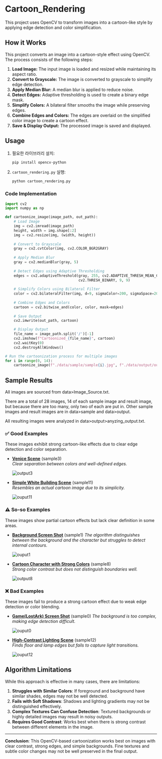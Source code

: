 # Cartoon_Rendering

This project uses OpenCV to transform images into a cartoon-like style by applying edge detection and color simplification.

## How it Works

This project converts an image into a cartoon-style effect using OpenCV. The process consists of the following steps:

1. **Load Image:** The input image is loaded and resized while maintaining its aspect ratio.
2. **Convert to Grayscale:** The image is converted to grayscale to simplify edge detection.
3. **Apply Median Blur:** A median blur is applied to reduce noise.
4. **Detect Edges:** Adaptive thresholding is used to create a binary edge mask.
5. **Simplify Colors:** A bilateral filter smooths the image while preserving edges.
6. **Combine Edges and Colors:** The edges are overlaid on the simplified color image to create a cartoon effect.
7. **Save & Display Output:** The processed image is saved and displayed.

## Usage

1. 필요한 라이브러리 설치:
   ```bash
   pip install opencv-python
   ```
2. `cartoon_rendering.py` 실행:
   ```bash
   python cartoon_rendering.py
   ```

### Code Implementation

```python
import cv2
import numpy as np

def cartoonize_image(image_path, out_path):
    # Load Image
    img = cv2.imread(image_path)
    height, width = img.shape[:2]
    img = cv2.resize(img, (width, height))
    
    # Convert to Grayscale
    gray = cv2.cvtColor(img, cv2.COLOR_BGR2GRAY)
    
    # Apply Median Blur
    gray = cv2.medianBlur(gray, 5)
    
    # Detect Edges using Adaptive Thresholding
    edges = cv2.adaptiveThreshold(gray, 255, cv2.ADAPTIVE_THRESH_MEAN_C, 
                                  cv2.THRESH_BINARY, 9, 9)
    
    # Simplify Colors using Bilateral Filter
    color = cv2.bilateralFilter(img, d=9, sigmaColor=200, sigmaSpace=200)
    
    # Combine Edges and Colors
    cartoon = cv2.bitwise_and(color, color, mask=edges)
    
    # Save Output
    cv2.imwrite(out_path, cartoon)

    # Display Output
    file_name = image_path.split('/')[-1]
    cv2.imshow(f"Cartoonized_{file_name}", cartoon)
    cv2.waitKey(0)
    cv2.destroyAllWindows()

# Run the cartoonization process for multiple images
for i in range(0, 14):
    cartoonize_image(f"./data/sample/sample{i}.jpg", f"./data/output/output{i}.jpg")
```

## Sample Results

All images are sourced from data>Image_Source.txt.

There are a total of 28 images, 14 of each sample image and result image, but because there are too many, only two of each are put in. Other sample images and result images are in data>sample and data>output. 

All resulting images were analyzed in data>output>anyzing_output.txt.


### ✅ Good Examples
These images exhibit strong cartoon-like effects due to clear edge detection and color separation.

- **[Venice Scene](./data/sample/sample3.jpg)** (sample3)  
  *Clear separation between colors and well-defined edges.* 

  ![output3](./data/output/output3.jpg)


- **[Simple White Building Scene](./data/sample/sample11.jpg)** (sample11)  
  *Resembles an actual cartoon image due to its simplicity.*

  ![ouput11](./data/output/output11.jpg)


### ⚠️ So-so Examples
These images show partial cartoon effects but lack clear definition in some areas.

- **[Background Screen Shot](./data/sample/sample1.jpg)** (sample1)
  *The algorithm distinguishes between the background and the character but struggles to detect internal contours.*
  
  ![ouput1](./data/output/output1.jpg)


- **[Cartoon Character with Strong Colors](./data/sample/sample8.jpg)** (sample8)  
  *Strong color contrast but does not distinguish boundaries well.* 

  ![output8](./data/output/output8.jpg)


### ❌ Bad Examples
These images fail to produce a strong cartoon effect due to weak edge detection or color blending.

- **[Game(LostArk) Screen Shot](./data/sample/sample0.jpg)** (sample0)
  *The background is too complex, making edge detection difficult.*

  ![ouput0](./data/output/output0.jpg)


- **[High-Contrast Lighting Scene](./data/sample/sample12.jpg)** (sample12)  
  *Finds floor and lamp edges but fails to capture light transitions.*  

  ![ouput12](./data/output/output12.jpg)


## Algorithm Limitations
While this approach is effective in many cases, there are limitations:

1. **Struggles with Similar Colors**: If foreground and background have similar shades, edges may not be well detected.
2. **Fails with Soft Shadows**: Shadows and lighting gradients may not be distinguished effectively.
3. **Complex Textures Can Confuse Detection**: Textured backgrounds or highly detailed images may result in noisy outputs.
4. **Requires Good Contrast**: Works best when there is strong contrast between different elements in the image.


---
**Conclusion**: This OpenCV-based cartoonization works best on images with clear contrast, strong edges, and simple backgrounds. Fine textures and subtle color changes may not be well preserved in the final output.
